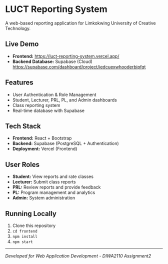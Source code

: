 # LUCT Reporting System

A web-based reporting application for Limkokwing University of Creative Technology.

##  Live Demo
- **Frontend:** https://luct-reporting-system.vercel.app/
- **Backend Database:** Supabase (Cloud) https://supabase.com/dashboard/project/iedcuexwhooderbipfqt

## Features
- User Authentication & Role Management
- Student, Lecturer, PRL, PL, and Admin dashboards
- Class reporting system
- Real-time database with Supabase

## Tech Stack
- **Frontend:** React + Bootstrap
- **Backend:** Supabase (PostgreSQL + Authentication)
- **Deployment:** Vercel (Frontend)

## User Roles
- **Student:** View reports and rate classes
- **Lecturer:** Submit class reports
- **PRL:** Review reports and provide feedback
- **PL:** Program management and analytics
- **Admin:** System administration

##  Running Locally
1. Clone this repository
2. `cd frontend`
3. `npm install`
4. `npm start`

---

*Developed for Web Application Development - DIWA2110 Assignment2*